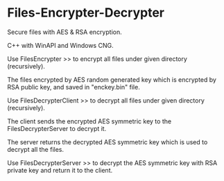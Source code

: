 # Files-Encrypter-Decrypter
Secure files with AES &amp; RSA encryption.

C++ with WinAPI and Windows CNG.

Use FilesEncrypter >> to encrypt all files under given directory (recursively).

The files encrypted by AES random generated key which is encrypted by RSA public key, and saved in "enckey.bin" file.


Use FilesDecrypterClient >> to decrypt all files under given directory (recursively).

The client sends the encrypted AES symmetric key to the FilesDecrypterServer to decrypt it.

The server returns the decrypted AES symmetric key which is used to decrypt all the files.


Use FilesDecrypterServer >> to decrypt the AES symmetric key with RSA private key and return it to the client.

